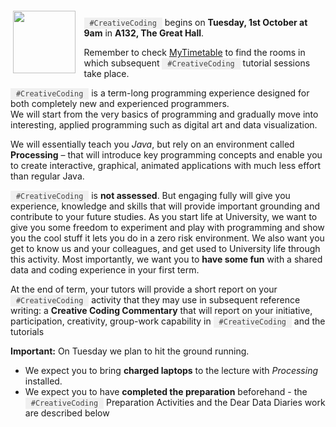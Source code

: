 <style> 
code {color:#444; background-color:#f0f0f0; padding:2px; padding-left:0.75em; padding-right:0.75em}>
</style>

<div style="float:left;">
<img src="https://jsndyks.github.io/cityCreativeCoding/images/logo/ccLogo.original.jpg" width=100 height=100 style="margin:0.25em; margin-right:1em"/>
</div>

<p><code>#CreativeCoding</code> begins on <b>Tuesday, 1st October at 9am</b> in <b>A132, The Great Hall</b>.</p>

<p>Remember to check <a href="https://mytimetable.city.ac.uk/">MyTimetable</a> to find the rooms in which subsequent <code>#CreativeCoding</code> tutorial sessions take place.</p>

<!---
Watch <a href="https://cityuni-my.sharepoint.com/:v:/g/personal/radu_jianu_city_ac_uk/EcZGjXg1ts9OuC4ErEu3SHEBddjZpmvREYpbaydIajklSQ?e=U2sKd9&amp;nav=eyJyZWZlcnJhbEluZm8iOnsicmVmZXJyYWxBcHAiOiJTdHJlYW1XZWJBcHAiLCJyZWZlcnJhbFZpZXciOiJTaGFyZURpYWxvZyIsInJlZmVycmFsQXBwUGxhdGZvcm0iOiJXZWIiLCJyZWZlcnJhbE1vZGUiOiJ2aWV3In19">this quick intro video</a> about Bootcamp and what you should expect.--->

<p>
<code>#CreativeCoding</code> is a term-long programming experience designed for both completely new and experienced programmers.<br/>
We will start from the very basics of programming and gradually move into interesting, applied programming such as digital art and data visualization.
</p>

<p>We will essentially teach you <i>Java</i>, but rely on an environment called <b>Processing</b> – that will introduce key programming concepts and enable you to create interactive, graphical, animated applications with much less effort than regular Java.</p>

<p><code>#CreativeCoding</code> is <b>not assessed</b>.
But engaging fully will give you experience, knowledge and skills that will provide important grounding and contribute to your future studies.
As you start life at University, we want to give you some freedom to experiment and play with programming and show you the cool stuff it lets you do in a zero risk environment.
We also want you get to know us and your colleagues, and get used to University life through this activity.
Most importantly, we want you to <b>have some fun</b> with a shared data and coding experience in your first term.</p>

<p>At the end of term, your tutors will provide a short report on your <code>#CreativeCoding</code> activity that they may use in subsequent reference writing: a <b>Creative Coding Commentary</b> that will report on your initiative, participation, creativity, group-work capability in <code>#CreativeCoding</code> and the tutorials </p>

<b>Important:</b> On Tuesday we plan to hit the ground running.<br/>

- We expect you to bring <b>charged laptops</b> to the lecture with <i>Processing</i> installed.
- We expect you to have <b>completed the preparation</b> beforehand - the <code>#CreativeCoding</code> Preparation Activities and the Dear Data Diaries work are described below

</div>

<!---
<p>*Finding rooms on campus is an acquired skill! Refer to the image below and the following rule:
    the first letter of the room tell you what building you should head to (ex: A = College Building),
    the next number or characters tell you the floor (ex: LG = lower ground; G = ground; 1 = first floor),
    and the rest are the number of the room on that floor. Good luck!</p>

<p><img width="500px" src="https://radujianu.github.io/bootcamp/campusmap.png"></p>
--->
